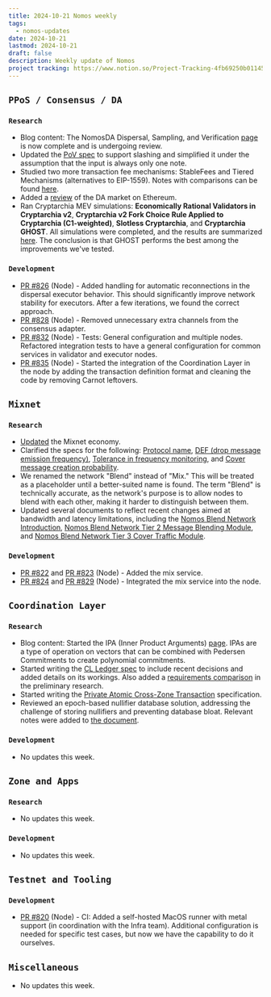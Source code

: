 ```yaml
---
title: 2024-10-21 Nomos weekly
tags:
  - nomos-updates
date: 2024-10-21
lastmod: 2024-10-21
draft: false
description: Weekly update of Nomos
project tracking: https://www.notion.so/Project-Tracking-4fb69250b0114573a71c57882165eec3
---
```


## `PPoS / Consensus / DA`

### `Research`

- Blog content: The NomosDA Dispersal, Sampling, and Verification [page](https://www.notion.so/Dispersal-Sampling-and-Verification-10d8f96fb65c80ebb220e0fdad24bbb1) is now complete and is undergoing review.
- Updated the [PoV spec](https://www.notion.so/Proof-of-Validator-Specification-5cd02f594d4d4a66be5e9f1ebf95d7d8?d=1115051dc2f34410bf24ed0e6eac4451#25ae902d598943f4be10314da2a40565) to support slashing and simplified it under the assumption that the input is always only one note.
- Studied two more transaction fee mechanisms: StableFees and Tiered Mechanisms (alternatives to EIP-1559). Notes with comparisons can be found [here](https://www.notion.so/Transaction-Fee-Mechanism-Designs-da641345369b44158c213f1cbce22529?pvs=25).
- Added a [review](https://www.notion.so/NomosDA-Fee-Market-1078f96fb65c800dbaceff1c728f0e1e?pvs=25) of the DA market on Ethereum.
- Ran Cryptarchia MEV simulations:  **Economically Rational Validators in Cryptarchia v2**, **Cryptarchia v2 Fork Choice Rule Applied to Cryptarchia (C1-weighted)**, **Slotless Cryptarchia**, and **Cryptarchia GHOST**. All simulations were completed, and the results are summarized [here](https://www.notion.so/Analyzing-Cryptarchia-Improvements-1188f96fb65c804aab14c68f191976fb?pvs=4#11f8f96fb65c8081b61ec146a70d9311). The conclusion is that GHOST performs the best among the improvements we've tested.

### `Development`

- [PR #826](https://github.com/logos-co/nomos-node/pull/826) (Node) - Added handling for automatic reconnections in the dispersal executor behavior. This should significantly improve network stability for executors. After a few iterations, we found the correct approach.
- [PR #828](https://github.com/logos-co/nomos-node/pull/828) (Node) - Removed unnecessary extra channels from the consensus adapter.
- [PR #832](https://github.com/logos-co/nomos-node/pull/832) (Node) - Tests: General configuration and multiple nodes. Refactored integration tests to have a general configuration for common services in validator and executor nodes.
- [PR #835](https://github.com/logos-co/nomos-node/pull/835) (Node) - Started the integration of the Coordination Layer in the node by adding the transaction definition format and cleaning the code by removing Carnot leftovers.

## `Mixnet`

### `Research`

- [Updated](https://www.notion.so/Mixnet-Incentivization-6db9731a221b49878224afd916e2b3ac) the Mixnet economy.
- Clarified the specs for the following: [Protocol name](https://www.notion.so/Nomos-Network-Introduction-1058f96fb65c808abb1dcb33cc2ed417?d=1228f96fb65c80b6ad04001ce72de07c&pvs=4#cd47542a625242518dac5493ff6e7ed3), [DEF (drop message emission frequency)](https://www.notion.so/Nomos-Network-Tier-1-Persistent-Transmission-Module-10b8f96fb65c807cb1e8f92a7f41a771?d=11f8f96fb65c8006895f001cd67a8e18&pvs=4#11c8f96fb65c801399dfe3047cde87a9), [Tolerance in frequency monitoring](https://www.notion.so/Nomos-Network-Tier-1-Persistent-Transmission-Module-10b8f96fb65c807cb1e8f92a7f41a771?d=1208f96fb65c8073bfcd001cf577f743&pvs=4#11c8f96fb65c8053876bcce50adae763), and [Cover message creation probability](https://www.notion.so/Nomos-Network-Tier-3-Cover-Traffic-Module-10b8f96fb65c80cab153de10115e0023?d=1228f96fb65c80dc91bc001c301d9614&pvs=4#1218f96fb65c804f9644c1203bbdb695).
- We renamed the network "Blend" instead of "Mix." This will be treated as a placeholder until a better-suited name is found. The term "Blend" is technically accurate, as the network's purpose is to allow nodes to blend with each other, making it harder to distinguish between them.
- Updated several documents to reflect recent changes aimed at bandwidth and latency limitations, including the [Nomos Blend Network Introduction](https://notion.so/Nomos-Blend-Network-Introduction-1058f96fb65c808abb1dcb33cc2ed417), [Nomos Blend Network Tier 2 Message Blending Module](https://www.notion.so/Nomos-Blend-Network-Tier-2-Message-Blending-Module-1208f96fb65c80e5bcb9df6e27472339), and [Nomos Blend Network Tier 3 Cover Traffic Module](https://www.notion.so/Nomos-Blend-Network-Tier-3-Cover-Traffic-Module-10b8f96fb65c80cab153de10115e0023).

### `Development`

- [PR #822](https://github.com/logos-co/nomos-node/pull/822) and [PR #823](https://github.com/logos-co/nomos-node/pull/823) (Node) - Added the mix service.
- [PR #824](https://github.com/logos-co/nomos-node/pull/824) and [PR #829](https://github.com/logos-co/nomos-node/pull/829) (Node) - Integrated the mix service into the node.

## `Coordination Layer`

### `Research`

- Blog content: Started the IPA (Inner Product Arguments) [page](https://www.notion.so/Inner-Product-Arguments-IPAs-1218f96fb65c801980a7fd00cfd79d5c). IPAs are a type of operation on vectors that can be combined with Pedersen Commitments to create polynomial commitments.
- Started writing the [CL Ledger spec](https://www.notion.so/Ledger-Spec-02495dcb420a45df943a27f72d10daa5?pvs=4#563209330e8e46bc8815da84966e538f) to include recent decisions and added details on its workings. Also added a [requirements comparison](https://www.notion.so/Preliminary-Research-Global-State-Representation-1128f96fb65c80f998fef97742f8e1e4?pvs=4#1238f96fb65c80399fd8db45408c5a0a) in the preliminary research.
- Started writing the [Private Atomic Cross-Zone Transaction](https://www.notion.so/Native-Zones-Proof-of-Concept-v0-2-Private-Atomic-Transfer-1228f96fb65c8024b92ce44c7e11c0ef) specification.
- Reviewed an epoch-based nullifier database solution, addressing the challenge of storing nullifiers and preventing database bloat. Relevant notes were added to [the document](https://www.notion.so/Epoch-based-Nullifier-Database-1238f96fb65c80769531c12cb9d49a19).

### `Development`

- No updates this week.

## `Zone and Apps`

### `Research`

- No updates this week.

### `Development`

- No updates this week.

## `Testnet and Tooling`

### `Development`

- [PR #820](https://github.com/logos-co/nomos-node/pull/820) (Node) - CI: Added a self-hosted MacOS runner with metal support (in coordination with the Infra team). Additional configuration is needed for specific test cases, but now we have the capability to do it ourselves.

## `Miscellaneous`

- No updates this week.